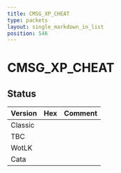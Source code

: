 ```yaml
---
title: CMSG_XP_CHEAT
type: packets
layout: single_markdown_in_list
position: 546
---
```


# CMSG_XP_CHEAT

## Status

Version | Hex | Comment
---------- | ---------- | ---------- 
Classic |  |  
TBC |  |  
WotLK |  |  
Cata |  |  
